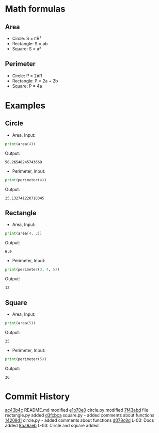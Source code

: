 # Math formulas
## Area
- Circle: S = πR²
- Rectangle: S = ab
- Square: S = a²

## Perimeter
- Circle: P = 2πR
- Rectangle: P = 2a + 2b
- Square: P = 4a

# Examples
## Circle
- Area,
Input:
```Python
print(area(4))
```
Output:
```
50.26548245743669
```
- Perimeter,
Input:
```Python
print(perimeter(4))
```
Output:
```
25.132741228718345
```

## Rectangle
- Area,
Input:
```Python
print(area(4, 3))
```
Output:
```
6.0
```
- Perimeter,
Input:
```Python
print(perimeter(3, 4, 5))
```
Output:
```
12
```

## Square
- Area,
Input:
```Python
print(area(5))
```
Output:
```
25
```
- Perimeter,
Input:
```Python
print(perimeter(5))
```
Output:
```
20
```
# Commit History
[ac43b4c](https://github.com/A1bic/geometric_lib/commit/ac43b4c12e579e1d64ea6a2f1639194cf9d08f0f) README.md modified
[e1b70e0](https://github.com/A1bic/geometric_lib/commit/e1b70e028ac61c08e63f73f088f5a5cc5e2a67b3) circle.py modified
[7f43abd](https://github.com/A1bic/geometric_lib/commit/7f43abdad30ff3f57ddbf8f389d77036ef43e24c) file rectangle.py added
[d3fcbca](https://github.com/A1bic/geometric_lib/commit/d3fcbcaaee3708ee78034135cf88b36198d568ee) square.py - added comments about functions
[14208d1](https://github.com/A1bic/geometric_lib/commit/14208d1e555a4376de6b0db0fcc1e14f8db2b5b1) circle.py - added comments about functions
[d078c8d](https://github.com/A1bic/geometric_lib/commit/d078c8d9ee6155f3cb0e577d28d337b791de28e2) L-03: Docs added
[8ba9aeb](https://github.com/A1bic/geometric_lib/commit/8ba9aeb3cea847b63a91ac378a2a6db758682460) L-03: Circle and square added
